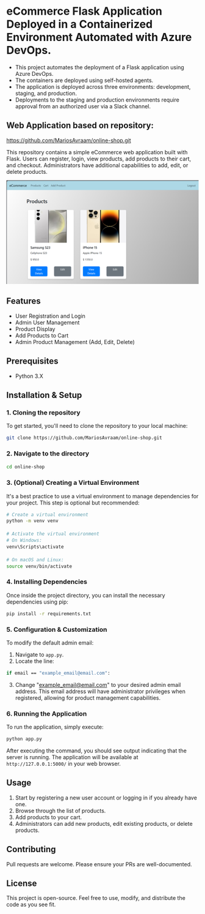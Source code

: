 # eCommerce Flask Application Deployed in a Containerized Environment Automated with Azure DevOps.

- This project automates the deployment of a Flask application using Azure DevOps.
- The containers are deployed using self-hosted agents.
- The application is deployed across three environments: development, staging, and production.
- Deployments to the staging and production environments require approval from an authorized user via a Slack channel.





## Web Application based on repository:
https://github.com/MariosAvraam/online-shop.git 

This repository contains a simple eCommerce web application built with Flask. Users can register, login, view products, add products to their cart, and checkout. Administrators have additional capabilities to add, edit, or delete products.

![Online Shop Image](https://github.com/frankrodrigo/FlasShop_AzureDevops/blob/master/assets/Online_Shop.png?raw=true)

## Features
- User Registration and Login
- Admin User Management
- Product Display
- Add Products to Cart
- Admin Product Management (Add, Edit, Delete)

## Prerequisites
- Python 3.X

## Installation & Setup

### 1. Cloning the repository
To get started, you'll need to clone the repository to your local machine:
```bash
git clone https://github.com/MariosAvraam/online-shop.git
```
### 2. Navigate to the directory
```bash
cd online-shop
```

### 3. (Optional) Creating a Virtual Environment
It's a best practice to use a virtual environment to manage dependencies for your project. This step is optional but recommended:
```bash
# Create a virtual environment
python -m venv venv

# Activate the virtual environment
# On Windows:
venv\Scripts\activate

# On macOS and Linux:
source venv/bin/activate
```

### 4. Installing Dependencies
Once inside the project directory, you can install the necessary dependencies using pip:
```bash
pip install -r requirements.txt
```

### 5. Configuration & Customization
To modify the default admin email:

1. Navigate to `app.py`.
2. Locate the line:
```bash
if email == "example_email@email.com":
```
3. Change "example_email@email.com" to your desired admin email address.
This email address will have administrator privileges when registered, allowing for product management capabilities.

### 6. Running the Application
To run the application, simply execute:
```bash
python app.py
```
After executing the command, you should see output indicating that the server is running. The application will be available at `http://127.0.0.1:5000/` in your web browser.

## Usage
1. Start by registering a new user account or logging in if you already have one.
2. Browse through the list of products.
3. Add products to your cart.
4. Administrators can add new products, edit existing products, or delete products.

## Contributing
Pull requests are welcome. Please ensure your PRs are well-documented.

## License
This project is open-source. Feel free to use, modify, and distribute the code as you see fit.
